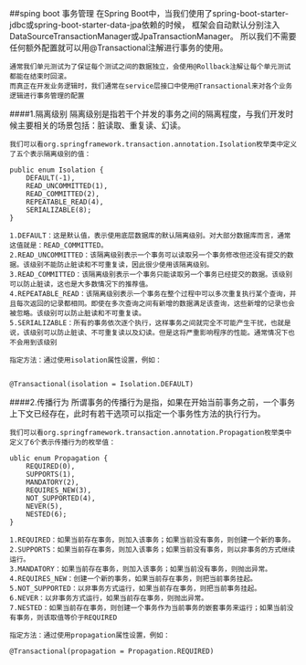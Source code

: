 ##sping boot 事务管理
    在Spring Boot中，当我们使用了spring-boot-starter-jdbc或spring-boot-starter-data-jpa依赖的时候，
    框架会自动默认分别注入DataSourceTransactionManager或JpaTransactionManager。
    所以我们不需要任何额外配置就可以用@Transactional注解进行事务的使用。
    
    
    通常我们单元测试为了保证每个测试之间的数据独立，会使用@Rollback注解让每个单元测试都能在结束时回滚。
    而真正在开发业务逻辑时，我们通常在service层接口中使用@Transactional来对各个业务逻辑进行事务管理的配置
    
####1.隔离级别
    隔离级别是指若干个并发的事务之间的隔离程度，与我们开发时候主要相关的场景包括：脏读取、重复读、幻读。
    
    我们可以看org.springframework.transaction.annotation.Isolation枚举类中定义了五个表示隔离级别的值：
    
    public enum Isolation {
        DEFAULT(-1),
        READ_UNCOMMITTED(1),
        READ_COMMITTED(2),
        REPEATABLE_READ(4),
        SERIALIZABLE(8);
    }
    
    1.DEFAULT：这是默认值，表示使用底层数据库的默认隔离级别。对大部分数据库而言，通常这值就是：READ_COMMITTED。
    2.READ_UNCOMMITTED：该隔离级别表示一个事务可以读取另一个事务修改但还没有提交的数据。该级别不能防止脏读和不可重复读，因此很少使用该隔离级别。
    3.READ_COMMITTED：该隔离级别表示一个事务只能读取另一个事务已经提交的数据。该级别可以防止脏读，这也是大多数情况下的推荐值。
    4.REPEATABLE_READ：该隔离级别表示一个事务在整个过程中可以多次重复执行某个查询，并且每次返回的记录都相同。即使在多次查询之间有新增的数据满足该查询，这些新增的记录也会被忽略。该级别可以防止脏读和不可重复读。
    5.SERIALIZABLE：所有的事务依次逐个执行，这样事务之间就完全不可能产生干扰，也就是说，该级别可以防止脏读、不可重复读以及幻读。但是这将严重影响程序的性能。通常情况下也不会用到该级别
    
    指定方法：通过使用isolation属性设置，例如：
    
    	
    @Transactional(isolation = Isolation.DEFAULT)
    
####2.传播行为
    所谓事务的传播行为是指，如果在开始当前事务之前，一个事务上下文已经存在，此时有若干选项可以指定一个事务性方法的执行行为。
    
    我们可以看org.springframework.transaction.annotation.Propagation枚举类中定义了6个表示传播行为的枚举值：
    
    ublic enum Propagation {
        REQUIRED(0),
        SUPPORTS(1),
        MANDATORY(2),
        REQUIRES_NEW(3),
        NOT_SUPPORTED(4),
        NEVER(5),
        NESTED(6);
    }
    
    1.REQUIRED：如果当前存在事务，则加入该事务；如果当前没有事务，则创建一个新的事务。
    2.SUPPORTS：如果当前存在事务，则加入该事务；如果当前没有事务，则以非事务的方式继续运行。
    3.MANDATORY：如果当前存在事务，则加入该事务；如果当前没有事务，则抛出异常。
    4.REQUIRES_NEW：创建一个新的事务，如果当前存在事务，则把当前事务挂起。
    5.NOT_SUPPORTED：以非事务方式运行，如果当前存在事务，则把当前事务挂起。
    6.NEVER：以非事务方式运行，如果当前存在事务，则抛出异常。
    7.NESTED：如果当前存在事务，则创建一个事务作为当前事务的嵌套事务来运行；如果当前没有事务，则该取值等价于REQUIRED
    
    指定方法：通过使用propagation属性设置，例如：
    
    @Transactional(propagation = Propagation.REQUIRED)